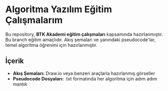 # Algoritma Yazılım Eğitim Çalışmalarım

Bu repository, **BTK Akademi eğitim çalışmaları** kapsamında hazırlanmıştır.  
Bu branch eğitim amaçlıdır. Akış şemaları ve yanındaki pseudocode'lar, temel algoritma öğrenimi için hazırlanmıştır.

## İçerik
- **Akış Şemaları:** Draw.io veya benzeri araçlarla hazırlanmış görseller
- **Pseudocode Dosyaları:** .txt formatında her algoritma için adım adım mantık
